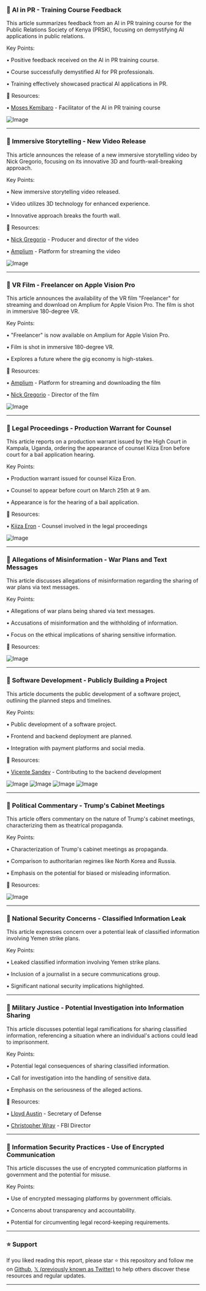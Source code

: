 ### 🤖 AI in PR - Training Course Feedback

This article summarizes feedback from an AI in PR training course for the Public Relations Society of Kenya (PRSK), focusing on demystifying AI applications in public relations.

Key Points:

• Positive feedback received on the AI in PR training course.

• Course successfully demystified AI for PR professionals.

• Training effectively showcased practical AI applications in PR.


🔗 Resources:

• [Moses Kemibaro](https://x.com/moseskemibaro) - Facilitator of the AI in PR training course

![Image](https://pbs.twimg.com/media/Gm27cJHbEAAHDEx?format=jpg&name=small)


---
### 🚀 Immersive Storytelling - New Video Release

This article announces the release of a new immersive storytelling video by Nick Gregorio, focusing on its innovative 3D and fourth-wall-breaking approach.

Key Points:

• New immersive storytelling video released.

• Video utilizes 3D technology for enhanced experience.

• Innovative approach breaks the fourth wall.


🔗 Resources:

• [Nick Gregorio](https://x.com/NickGregorio15) - Producer and director of the video

• [Amplium](https://x.com/_amplium) - Platform for streaming the video

![Image](https://pbs.twimg.com/amplify_video_thumb/1904369535886721024/img/vkHAjyxYm0GhtBo0.jpg)


---
### 🚀 VR Film - Freelancer on Apple Vision Pro

This article announces the availability of the VR film "Freelancer" for streaming and download on Amplium for Apple Vision Pro.  The film is shot in immersive 180-degree VR.

Key Points:

• "Freelancer" is now available on Amplium for Apple Vision Pro.

• Film is shot in immersive 180-degree VR.

• Explores a future where the gig economy is high-stakes.


🔗 Resources:

• [Amplium](https://x.com/_amplium) - Platform for streaming and downloading the film

• [Nick Gregorio](https://x.com/NickGregorio15) - Director of the film

![Image](https://pbs.twimg.com/amplify_video_thumb/1904369535886721024/img/vkHAjyxYm0GhtBo0.jpg)


---
### 🤖 Legal Proceedings - Production Warrant for Counsel

This article reports on a production warrant issued by the High Court in Kampala, Uganda, ordering the appearance of counsel Kiiza Eron before court for a bail application hearing.

Key Points:

• Production warrant issued for counsel Kiiza Eron.

• Counsel to appear before court on March 25th at 9 am.

• Appearance is for the hearing of a bail application.


🔗 Resources:

• [Kiiza Eron](https://x.com/kiizaeron) - Counsel involved in the legal proceedings

![Image](https://pbs.twimg.com/media/Gmy5Ct6W4AA4pI1?format=jpg&name=small)


---
### 🤖 Allegations of Misinformation - War Plans and Text Messages

This article discusses allegations of misinformation regarding the sharing of war plans via text messages.

Key Points:

• Allegations of war plans being shared via text messages.

• Accusations of  misinformation and the withholding of information.

• Focus on the ethical implications of sharing sensitive information.



🔗 Resources:

![Image](https://pbs.twimg.com/ext_tw_video_thumb/1904355878104686592/pu/img/iupqir4s9Ex714LZ.jpg)


---
### 🚀 Software Development - Publicly Building a Project

This article documents the public development of a software project, outlining the planned steps and timelines.

Key Points:

• Public development of a software project.

• Frontend and backend deployment are planned.

• Integration with payment platforms and social media.


🔗 Resources:

• [Vicente Sandev](https://x.com/vicentesandev) - Contributing to the backend development

![Image](https://pbs.twimg.com/media/GmzpSZiWgAA_mmb?format=jpg&name=small)
![Image](https://pbs.twimg.com/media/GmzpSZdXoAAWBg-?format=jpg&name=360x360)
![Image](https://pbs.twimg.com/media/GmzpSZeW0AAqIpE?format=jpg&name=small)
![Image](https://pbs.twimg.com/media/GmzpSZxWoAAPdS7?format=jpg&name=360x360)


---
### 🤖 Political Commentary - Trump's Cabinet Meetings

This article offers commentary on the nature of Trump's cabinet meetings, characterizing them as theatrical propaganda.

Key Points:

• Characterization of Trump's cabinet meetings as propaganda.

• Comparison to authoritarian regimes like North Korea and Russia.

• Emphasis on the potential for biased or misleading information.


🔗 Resources:

![Image](https://pbs.twimg.com/ext_tw_video_thumb/1904234144269275136/pu/img/HTsoRu3AA6MZc5gl.jpg)


---
### 🤖 National Security Concerns - Classified Information Leak

This article expresses concern over a potential leak of classified information involving Yemen strike plans.

Key Points:

• Leaked classified information involving Yemen strike plans.

• Inclusion of a journalist in a secure communications group.

• Significant national security implications highlighted.


---
### 🤖 Military Justice - Potential Investigation into Information Sharing

This article discusses potential legal ramifications for sharing classified information, referencing a situation where an individual's actions could lead to imprisonment.

Key Points:

• Potential legal consequences of sharing classified information.

• Call for investigation into the handling of sensitive data.

• Emphasis on the seriousness of the alleged actions.


🔗 Resources:

• [Lloyd Austin](https://x.com/SecDef) - Secretary of Defense

• [Christopher Wray](https://x.com/FBIDirectorKash) - FBI Director


---
### 🤖 Information Security Practices - Use of Encrypted Communication

This article discusses the use of encrypted communication platforms in government and the potential for misuse.

Key Points:

• Use of encrypted messaging platforms by government officials.

• Concerns about transparency and accountability.

• Potential for circumventing legal record-keeping requirements.


---

### ⭐️ Support

If you liked reading this report, please star ⭐️ this repository and follow me on [Github](https://github.com/Drix10), [𝕏 (previously known as Twitter)](https://x.com/DRIX_10_) to help others discover these resources and regular updates.

---